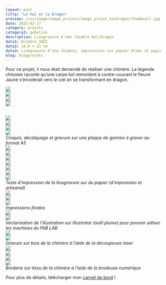 ```yaml
---
layout: post
title: "Le Koï et le Dragon"
preview: /css/image/image_projets/image_projet_koïdragon/thumbnail.jpg
date: 2023-02-17
category: projets 
category2: gobelins
description: Linogravure d'une chimère Koï/Dragon
data1: Octobre 2022
data2: 14,8 × 21 cm
data3: Linogravure d’une chimère, impressions sur papier blanc et papier fait main, productions à partir de machines du FAB LAB de l’école
blog: blogprojets
---
```


Pour ce projet, il nous était demandé de réaliser une chimère.
La légende chinoise raconte qu’une carpe koï remontant à contre-courant le fleuve Jaune s’envolerait vers le ciel en se transformant en dragon.
<div class="image_container">
<div><img onclick="Zoom(this)" class="img-gallery" src="/css/image/image_projets/image_projet_koïdragon/img1.jpg"></div>
<div><img onclick="Zoom(this)" class="img-gallery" src="/css/image/image_projets/image_projet_koïdragon/img2.jpg"></div>
<div><img onclick="Zoom(this)" class="img-gallery" src="/css/image/image_projets/image_projet_koïdragon/img3.jpg"></div>
<div><img onclick="Zoom(this)" class="img-gallery" src="/css/image/image_projets/image_projet_koïdragon/img4.jpg"></div>
</div>

<div style="margin-top: 30px !important;" class="image_container">
<div><img onclick="Zoom(this)" class="img-gallery" src="/css/image/image_projets/image_projet_koïdragon/img5.jpg"></div>
<div><img onclick="Zoom(this)" class="img-gallery" src="/css/image/image_projets/image_projet_koïdragon/img6.jpg"></div>
<div><img onclick="Zoom(this)" class="img-gallery" src="/css/image/image_projets/image_projet_koïdragon/img7.jpg"></div>
<div><img onclick="Zoom(this)" class="img-gallery" src="/css/image/image_projets/image_projet_koïdragon/img8.jpg"></div>
<em>Croquis, décalquage et gravure sur une plaque de gomme à graver au format A5</em>
</div>

<div class="image_container">
<div><img onclick="Zoom(this)" class="img-gallery" src="/css/image/image_projets/image_projet_koïdragon/img9.jpg"></div>
<div><img onclick="Zoom(this)" class="img-gallery" src="/css/image/image_projets/image_projet_koïdragon/img10.jpg"></div>
<div><img onclick="Zoom(this)" class="img-gallery" src="/css/image/image_projets/image_projet_koïdragon/img11.jpg"></div>
<div><img onclick="Zoom(this)" class="img-gallery" src="/css/image/image_projets/image_projet_koïdragon/img12.jpg"></div>
<div><img onclick="Zoom(this)" class="img-gallery" src="/css/image/image_projets/image_projet_koïdragon/img13.jpg"></div>
<div><img onclick="Zoom(this)" class="img-gallery" src="/css/image/image_projets/image_projet_koïdragon/img14.jpg"></div>
<div><img onclick="Zoom(this)" class="img-gallery" src="/css/image/image_projets/image_projet_koïdragon/img15.jpg"></div>
<div></div>
<em>Tests d’impression de la linogravure sur du papier (d’impression et artisanal)</em>
</div>

<div class="image_container">
<div class="three"><img onclick="Zoom(this)" class="img-gallery" src="/css/image/image_projets/image_projet_koïdragon/img16.jpg"></div>
<div class="three"><img onclick="Zoom(this)" class="img-gallery" src="/css/image/image_projets/image_projet_koïdragon/img17.jpg"></div>
<div class="three"><img onclick="Zoom(this)" class="img-gallery" src="/css/image/image_projets/image_projet_koïdragon/img22.jpg"></div>
<em>Impressions finales</em>
</div>

<div class="image_container">
<div><img onclick="Zoom(this)" class="img-gallery" src="/css/image/image_projets/image_projet_koïdragon/img18.jpg"></div>
<div><img onclick="Zoom(this)" class="img-gallery" src="/css/image/image_projets/image_projet_koïdragon/img19.jpg"></div>
<em>Vectorisation de l’illustration sur Illustrator (outil plume) pour pouvoir utiliser les machines du FAB LAB</em>
</div>


<div class="image_container">
<div><img onclick="Zoom(this)" class="img-gallery" src="/css/image/image_projets/image_projet_koïdragon/img20.jpg"></div>
<div><img onclick="Zoom(this)" class="img-gallery" src="/css/image/image_projets/image_projet_koïdragon/gif1.gif"></div>
<em>Gravure sur bois de la chimère à l’aide de la découpeuse laser</em>
</div>

<div class="image_container">
<div><img onclick="Zoom(this)" class="img-gallery" src="/css/image/image_projets/image_projet_koïdragon/img21.jpg"></div>
<div><img onclick="Zoom(this)" class="img-gallery" src="/css/image/image_projets/image_projet_koïdragon/gif2.gif"></div>
<div><img onclick="Zoom(this)" class="img-gallery" src="/css/image/image_projets/image_projet_koïdragon/gif3.gif"></div>
<div><img onclick="Zoom(this)" class="img-gallery" src="/css/image/image_projets/image_projet_koïdragon/gif4.gif"></div>
<em>Broderie sur tissu de la chimère à l’aide de la brodeuse numérique</em>
</div>

Pour plus de détails, télécharger mon <a href="https://drive.google.com/file/d/1S8pKyrYQurMnnyod7ARneOV12P1UkNjl/view?usp=share_link">carnet de bord</a> !
